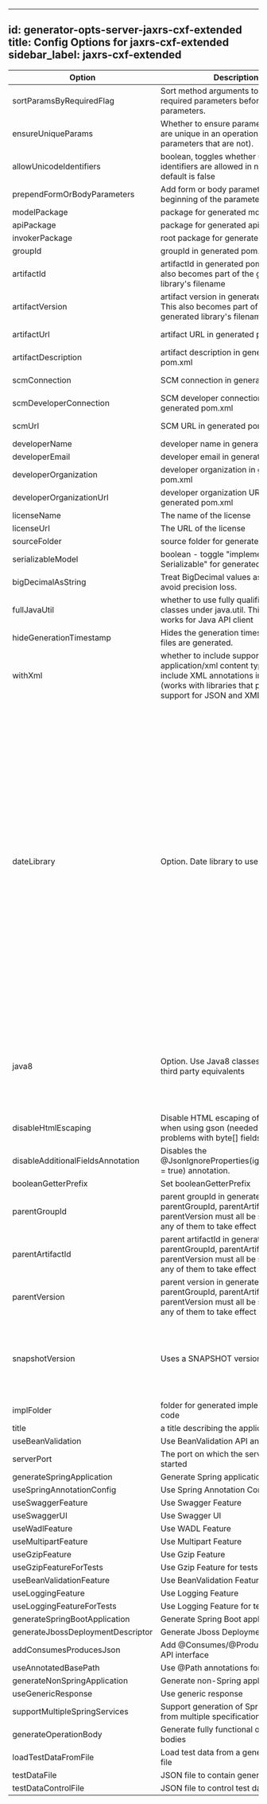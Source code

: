 
---
id: generator-opts-server-jaxrs-cxf-extended
title: Config Options for jaxrs-cxf-extended
sidebar_label: jaxrs-cxf-extended
---

| Option | Description | Values | Default |
| ------ | ----------- | ------ | ------- |
|sortParamsByRequiredFlag|Sort method arguments to place required parameters before optional parameters.| |true|
|ensureUniqueParams|Whether to ensure parameter names are unique in an operation (rename parameters that are not).| |true|
|allowUnicodeIdentifiers|boolean, toggles whether unicode identifiers are allowed in names or not, default is false| |false|
|prependFormOrBodyParameters|Add form or body parameters to the beginning of the parameter list.| |false|
|modelPackage|package for generated models| |org.openapitools.model|
|apiPackage|package for generated api classes| |org.openapitools.api|
|invokerPackage|root package for generated code| |org.openapitools.api|
|groupId|groupId in generated pom.xml| |org.openapitools|
|artifactId|artifactId in generated pom.xml. This also becomes part of the generated library's filename| |openapi-cxf-server|
|artifactVersion|artifact version in generated pom.xml. This also becomes part of the generated library's filename| |1.0.0|
|artifactUrl|artifact URL in generated pom.xml| |https://github.com/openapitools/openapi-generator|
|artifactDescription|artifact description in generated pom.xml| |OpenAPI Java|
|scmConnection|SCM connection in generated pom.xml| |scm:git:git@github.com:openapitools/openapi-generator.git|
|scmDeveloperConnection|SCM developer connection in generated pom.xml| |scm:git:git@github.com:openapitools/openapi-generator.git|
|scmUrl|SCM URL in generated pom.xml| |https://github.com/openapitools/openapi-generator|
|developerName|developer name in generated pom.xml| |OpenAPI-Generator Contributors|
|developerEmail|developer email in generated pom.xml| |team@openapitools.org|
|developerOrganization|developer organization in generated pom.xml| |OpenAPITools.org|
|developerOrganizationUrl|developer organization URL in generated pom.xml| |http://openapitools.org|
|licenseName|The name of the license| |Unlicense|
|licenseUrl|The URL of the license| |http://unlicense.org|
|sourceFolder|source folder for generated code| |src/main/java|
|serializableModel|boolean - toggle &quot;implements Serializable&quot; for generated models| |false|
|bigDecimalAsString|Treat BigDecimal values as Strings to avoid precision loss.| |false|
|fullJavaUtil|whether to use fully qualified name for classes under java.util. This option only works for Java API client| |false|
|hideGenerationTimestamp|Hides the generation timestamp when files are generated.| |false|
|withXml|whether to include support for application/xml content type and include XML annotations in the model (works with libraries that provide support for JSON and XML)| |false|
|dateLibrary|Option. Date library to use|<dl><dt>**joda**</dt><dd>Joda (for legacy app only)</dd><dt>**legacy**</dt><dd>Legacy java.util.Date (if you really have a good reason not to use threetenbp</dd><dt>**java8-localdatetime**</dt><dd>Java 8 using LocalDateTime (for legacy app only)</dd><dt>**java8**</dt><dd>Java 8 native JSR310 (preferred for jdk 1.8+) - note: this also sets &quot;java8&quot; to true</dd><dt>**threetenbp**</dt><dd>Backport of JSR310 (preferred for jdk &lt; 1.8)</dd><dl>|legacy|
|java8|Option. Use Java8 classes instead of third party equivalents|<dl><dt>**true**</dt><dd>Use Java 8 classes such as Base64</dd><dt>**false**</dt><dd>Various third party libraries as needed</dd><dl>|false|
|disableHtmlEscaping|Disable HTML escaping of JSON strings when using gson (needed to avoid problems with byte[] fields)| |false|
|disableAdditionalFieldsAnnotation|Disables the @JsonIgnoreProperties(ignoreUnknown = true) annotation.| |false|
|booleanGetterPrefix|Set booleanGetterPrefix| |get|
|parentGroupId|parent groupId in generated pom N.B. parentGroupId, parentArtifactId and parentVersion must all be specified for any of them to take effect| |null|
|parentArtifactId|parent artifactId in generated pom N.B. parentGroupId, parentArtifactId and parentVersion must all be specified for any of them to take effect| |null|
|parentVersion|parent version in generated pom N.B. parentGroupId, parentArtifactId and parentVersion must all be specified for any of them to take effect| |null|
|snapshotVersion|Uses a SNAPSHOT version.|<dl><dt>**true**</dt><dd>Use a SnapShot Version</dd><dt>**false**</dt><dd>Use a Release Version</dd><dl>|null|
|implFolder|folder for generated implementation code| |src/main/java|
|title|a title describing the application| |OpenAPI Server|
|useBeanValidation|Use BeanValidation API annotations| |true|
|serverPort|The port on which the server should be started| |8080|
|generateSpringApplication|Generate Spring application| |false|
|useSpringAnnotationConfig|Use Spring Annotation Config| |false|
|useSwaggerFeature|Use Swagger Feature| |false|
|useSwaggerUI|Use Swagger UI| |false|
|useWadlFeature|Use WADL Feature| |false|
|useMultipartFeature|Use Multipart Feature| |false|
|useGzipFeature|Use Gzip Feature| |false|
|useGzipFeatureForTests|Use Gzip Feature for tests| |false|
|useBeanValidationFeature|Use BeanValidation Feature| |false|
|useLoggingFeature|Use Logging Feature| |false|
|useLoggingFeatureForTests|Use Logging Feature for tests| |false|
|generateSpringBootApplication|Generate Spring Boot application| |false|
|generateJbossDeploymentDescriptor|Generate Jboss Deployment Descriptor| |false|
|addConsumesProducesJson|Add @Consumes/@Produces Json to API interface| |false|
|useAnnotatedBasePath|Use @Path annotations for basePath| |false|
|generateNonSpringApplication|Generate non-Spring application| |false|
|useGenericResponse|Use generic response| |false|
|supportMultipleSpringServices|Support generation of Spring services from multiple specifications| |false|
|generateOperationBody|Generate fully functional operation bodies| |false|
|loadTestDataFromFile|Load test data from a generated JSON file| |false|
|testDataFile|JSON file to contain generated test data| |null|
|testDataControlFile|JSON file to control test data generation| |null|
